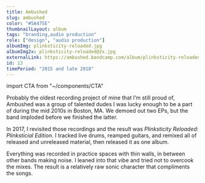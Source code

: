 ```yaml
---
title: Ambushed
slug: ambushed
color: "#5A475E"
thumbnailLayout: album
tags: "branding,audio production"
role: ["design", "audio production"]
albumImg: plinksticity-reloaded.jpg
albumImg2x: plinksticity-reloaded@2x.jpg
externalLink: https://ambushed.bandcamp.com/album/plinksticity-reloaded-plinksticial-edition
id: 13
timePeriod: "2015 and late 2018"
---
```


import CTA from "~/components/CTA"

Probably the oldest recording project of mine that I’m still proud of, Ambushed was a group of talented dudes I was lucky enough to be a part of during the mid 2010s in Boston, MA. We demoed out two EPs, but the band imploded before we finished the latter.

In 2017, I revisited those recordings and the result was _Plinksticity Reloaded: Plinksticial Edition_. I tracked live drums, reamped guitars, and remixed all of released and unreleased material, then released it as one album.

Everything was recorded in practice spaces with thin walls, in between other bands making noise. I leaned into that vibe and tried not to overcook the mixes. The result is a relatively raw sonic character that compliments the songs.

<CTA heading="Held back by the quality of your recordings?" text="Come to think of it, I have a different website for solving this problem!" linkText="Visit mountainsizeaudio.com" link="https://mountainsizeaudio.com" />
